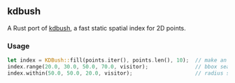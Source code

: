 ## kdbush

A Rust port of [kdbush](https://github.com/mourner/kdbush), a fast static spatial index for 2D points.

### Usage

```rust
let index = KDBush::fill(points.iter(), points.len(), 10);  // make an index
index.range(20.0, 30.0, 50.0, 70.0, visitor);               // bbox search - minX, minY, maxX, maxY
index.within(50.0, 50.0, 20.0, visitor);                    // radius search - x, y, radius
```
